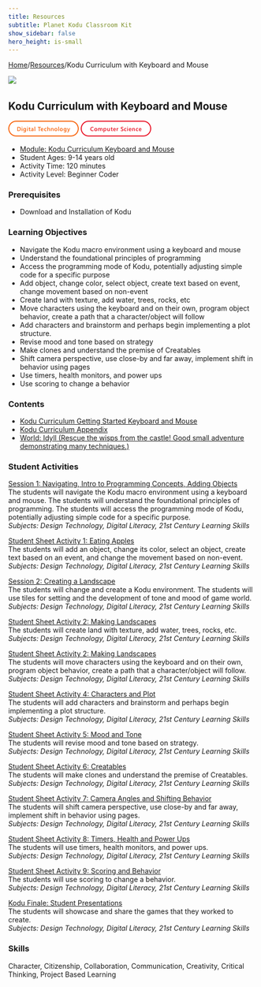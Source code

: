```yaml
---
title: Resources
subtitle: Planet Kodu Classroom Kit
show_sidebar: false
hero_height: is-small
---
```


[Home](..)/[Resources](.)/Kodu Curriculum with Keyboard and Mouse

[![](https://www.kodugamelab.com/API/Thumbnail?world=zoFaHmFpPUaSMNWLUIzqCA==)](https://worlds.kodugamelab.com/world/zoFaHmFpPUaSMNWLUIzqCA==)

## Kodu Curriculum with Keyboard and Mouse
![Digital Technology](dt.png) ![Computer Science](cs.png)

* [Module: Kodu Curriculum Keyboard and Mouse](4_Kodu_Curriculum_Keyboard_and_Mouse.pdf)
* Student Ages: 9-14 years old
* Activity Time: 120 minutes
* Activity Level: Beginner Coder

### Prerequisites 
* Download and Installation of Kodu

### Learning Objectives
* Navigate the Kodu macro environment using a keyboard and mouse
* Understand the foundational principles of programming
* Access the programming mode of Kodu, potentially adjusting simple code for a specific purpose
* Add object, change color, select object, create text based on event, change movement based on non-event
* Create land with texture, add water, trees, rocks, etc
* Move characters using the keyboard and on their own, program object behavior, create a path that a character/object will follow
* Add characters and brainstorm and perhaps begin implementing a plot structure.
* Revise mood and tone based on strategy
* Make clones and understand the premise of Creatables
* Shift camera perspective, use close-by and far away, implement shift in behavior using pages
* Use timers, health monitors, and power ups
* Use scoring to change a behavior

### Contents
* [Kodu Curriculum Getting Started Keyboard and Mouse](4_Kodu_Curriculum_Keyboard_and_Mouse.pdf)
* [Kodu Curriculum Appendix](Kodu_Curriculum_Appendix.pdf)
* [World: Idyll (Rescue the wisps from the castle! Good small adventure demonstrating many techniques.)](https://worlds.kodugamelab.com/world/la0mN6apSEGGNGopgKY2Dg==)

### Student Activities
[Session 1: Navigating, Intro to Programming Concepts, Adding Objects](4_Kodu_Curriculum_Keyboard_and_Mouse.pdf#page=13)<br>
The students will navigate the Kodu macro environment using a keyboard and mouse. The students will understand the foundational principles of programming. The students will access the programming mode of Kodu, potentially adjusting simple code for a specific purpose.<br>
*Subjects: Design Technology, Digital Literacy, 21st Century Learning Skills*

[Student Sheet Activity 1: Eating Apples](4_Kodu_Curriculum_Keyboard_and_Mouse.pdf#page=13)<br>
The students will add an object, change its color, select an object, create text based on an event, and change the movement based on non-event.<br>
*Subjects: Design Technology, Digital Literacy, 21st Century Learning Skills*

[Session 2: Creating a Landscape](4_Kodu_Curriculum_Keyboard_and_Mouse.pdf#page=14)<br>
The students will change and create a Kodu environment. The students will use tiles for setting and the development of tone and mood of game world.<br>
*Subjects: Design Technology, Digital Literacy, 21st Century Learning Skills*

[Student Sheet Activity 2: Making Landscapes](4_Kodu_Curriculum_Keyboard_and_Mouse.pdf#page=18)<br>
The students will create land with texture, add water, trees, rocks, etc.<br>
*Subjects: Design Technology, Digital Literacy, 21st Century Learning Skills*

[Student Sheet Activity 2: Making Landscapes](4_Kodu_Curriculum_Keyboard_and_Mouse.pdf#page=23)<br>
The students will move characters using the keyboard and on their own, program object behavior, create a path that a character/object will follow.<br>
*Subjects: Design Technology, Digital Literacy, 21st Century Learning Skills*

[Student Sheet Activity 4: Characters and Plot](4_Kodu_Curriculum_Keyboard_and_Mouse.pdf#page=26)<br>
The students will add characters and brainstorm and perhaps begin implementing a plot structure.<br>
*Subjects: Design Technology, Digital Literacy, 21st Century Learning Skills*

[Student Sheet Activity 5: Mood and Tone](4_Kodu_Curriculum_Keyboard_and_Mouse.pdf#page=30)<br>
The students will revise mood and tone based on strategy.<br>
*Subjects: Design Technology, Digital Literacy, 21st Century Learning Skills*

[Student Sheet Activity 6: Creatables](4_Kodu_Curriculum_Keyboard_and_Mouse.pdf#page=34)<br>
The students will make clones and understand the premise of Creatables.<br>
*Subjects: Design Technology, Digital Literacy, 21st Century Learning Skills*

[Student Sheet Activity 7: Camera Angles and Shifting Behavior](4_Kodu_Curriculum_Keyboard_and_Mouse.pdf#page=38)<br>
The students will shift camera perspective, use close-by and far away, implement shift in behavior using pages.<br>
*Subjects: Design Technology, Digital Literacy, 21st Century Learning Skills*

[Student Sheet Activity 8: Timers, Health and Power Ups](4_Kodu_Curriculum_Keyboard_and_Mouse.pdf#page=42)<br>
The students will use timers, health monitors, and power ups.<br>
*Subjects: Design Technology, Digital Literacy, 21st Century Learning Skills*

[Student Sheet Activity 9: Scoring and Behavior](4_Kodu_Curriculum_Keyboard_and_Mouse.pdf#page=44)<br>
The students will use scoring to change a behavior.<br>
*Subjects: Design Technology, Digital Literacy, 21st Century Learning Skills*

[Kodu Finale: Student Presentations](4_Kodu_Curriculum_Keyboard_and_Mouse.pdf#page=45)<br>
The students will showcase and share the games that they worked to create.<br>
*Subjects: Design Technology, Digital Literacy, 21st Century Learning Skills*

### Skills
Character,
Citizenship,
Collaboration,
Communication,
Creativity,
Critical Thinking,
Project Based Learning 